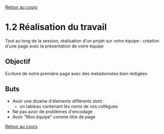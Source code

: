 [Retour au cours](../cours.md)

# 1.2 Réalisation du travail

Tout au long de la session, réalisation d'un projet sur votre équipe : création d'une page avec la présentation de votre équipe

## Objectif

Ecriture de notre première page avec des metadonnées bien rédigées

## Buts

* Avoir une dizaine d'élements différents dont :
	- un tableau contenant les noms de vos collègues
* Ne pas avoir de problèmes d'encodage
* Avoir "Mon équipe" comme titre de page

[Retour au cours](../cours.md)
